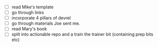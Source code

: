 - [ ] read Mike's template
- [ ] go through links
- [ ] incorporate 4 pillars of devrel
- [ ] go through materials Joe sent me.
- [ ] read Mary's book
- [ ] split into actionable repo and a train the trainer bit (containing prep bits etc)
